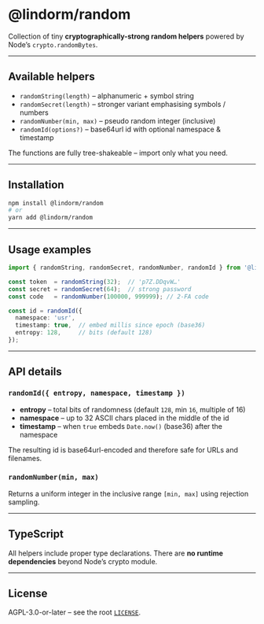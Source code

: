 # @lindorm/random

Collection of tiny **cryptographically-strong random helpers** powered by Node’s `crypto.randomBytes`.

---

## Available helpers

* `randomString(length)` – alphanumeric + symbol string
* `randomSecret(length)` – stronger variant emphasising symbols / numbers
* `randomNumber(min, max)` – pseudo random integer (inclusive)
* `randomId(options?)` – base64url id with optional namespace & timestamp

The functions are fully tree-shakeable – import only what you need.

---

## Installation

```bash
npm install @lindorm/random
# or
yarn add @lindorm/random
```

---

## Usage examples

```ts
import { randomString, randomSecret, randomNumber, randomId } from '@lindorm/random';

const token  = randomString(32);  // 'p7Z.DDqvW…'
const secret = randomSecret(64);  // strong password
const code   = randomNumber(100000, 999999); // 2-FA code

const id = randomId({
  namespace: 'usr',
  timestamp: true,  // embed millis since epoch (base36)
  entropy: 128,     // bits (default 128)
});
```

---

## API details

### `randomId({ entropy, namespace, timestamp })`

* **entropy** – total bits of randomness (default `128`, min `16`, multiple of 16)
* **namespace** – up to 32 ASCII chars placed in the middle of the id
* **timestamp** – when `true` embeds `Date.now()` (base36) after the namespace

The resulting id is base64url-encoded and therefore safe for URLs and filenames.

### `randomNumber(min, max)`

Returns a uniform integer in the inclusive range `[min, max]` using rejection sampling.

---

## TypeScript

All helpers include proper type declarations.  There are **no runtime dependencies** beyond Node’s
crypto module.

---

## License

AGPL-3.0-or-later – see the root [`LICENSE`](../../LICENSE).

